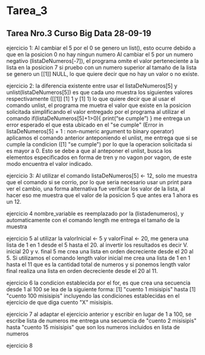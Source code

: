 # Tarea_3
## Tarea Nro.3 Curso Big Data 28-09-19
ejercicio 1: 
Al cambiar el 5 por el 0 se genero un list(), esto ocurre debido a que en la posicion 0 no hay ningun numero
Al cambiar el 5 por un numero negativo (listaDeNumeros[-7]), el programa omite el valor perteneciente a la lista en la posicion 7
si pruebo con un numero superior al tamaño de la lista se genero un [[1]] NULL, lo que quiere decir que no hay un valor o no existe.

ejercicio 2: 
la diferencia existente entre usar el listaDeNumeros[5] y unlist(listaDeNumeros[5]) es que cada uno muestra los siguientes valores
respectivamente ([[1]] [1] 1 y [1] 1) lo que quiere decir que al usar el comando unlist, el programa me muetra el valor que existe en la posicion
solicitada simplificando el valor entregado por el programa
al utilizar el comando if(listaDeNumeros[5]+1>0){ print(“se cumple”) } me entrega un error esperado el que esta ubicado en el "se cumple"
(Error in listaDeNumeros[5] + 1 : non-numeric argument to binary operator)
aplicamos el comando anterior anteponiendo el unlist, me entrega que si se cumple la condicion ([1] "se cumple") por lo que la operacion solicitada 
si es mayor a 0. Esto se debe a que al anteponer el unlist, busca los elementos especificados en forma de tren y no vagon por vagon, de este modo encuentra el valor indicado.

ejercicio 3: 
Al utilizar el comando listaDeNumeros[5] <- 12, solo me muestra que el comando si se corrio, por lo que seria necesario usar un
print para ver el cambio, una forma alternativa fue verificar los valor de la lista, al hacer eso me muestra que el valor 
de la posicion 5 que antes era 1 ahora es un 12.

ejercicio 4
nombre_variable es reemplazado por la (listadenumeros), y automaticamente con el comando length me entrega el tamaño de la muestra

ejercicio 5
al utilizar la valorInicial <- 5 y valorFinal <- 20, me genera una lista de 1 en 1 desde el 5 hasta el 20.
al invertir los resultados es decir V. inicial 20 y v. final 5 me crea una lista en orden decreciente desde el 20 al 5.
Si utilizamos el comando length valor inicial me crea una lista de 1 en 1 hasta el 11 que es la cantidad total de numeros 
y si ponemos length valor final realiza una lista en orden decreciente desde el 20 al 11.

ejercicio 6
la condicion establecida por el for, es que crea una secuencia desde 1 al 100 se lea de la siguiente forma: [1] "cuento  1  misisipis"
hasta [1] "cuento  100  misisipis" incluyendo las condiciones establecidas en el ejercicio de que diga cuento "X" misisipis.
 
ejercicio 7
al adaptar el ejercicio anterior y escribir en lugar de 1 a 100, se escribe lista de numeros me entrega una secuencia de "cuento  2  misisipis"
hasta "cuento  15  misisipis" que son los numeros incluidos en lista de numeros

ejercicio 8 


